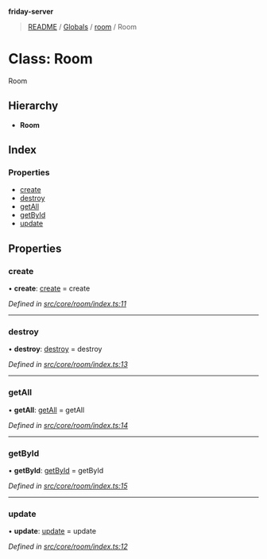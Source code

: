 **friday-server**

> [README](../README.md) / [Globals](../globals.md) / [room](../modules/room.md) / Room

# Class: Room

Room

## Hierarchy

* **Room**

## Index

### Properties

* [create](room.room-1.md#create)
* [destroy](room.room-1.md#destroy)
* [getAll](room.room-1.md#getall)
* [getById](room.room-1.md#getbyid)
* [update](room.room-1.md#update)

## Properties

### create

•  **create**: [create](../modules/room.md#create) = create

*Defined in [src/core/room/index.ts:11](https://github.com/friday-ai/friday/blob/cd1d9b5/server/src/core/room/index.ts#L11)*

___

### destroy

•  **destroy**: [destroy](../modules/room.md#destroy) = destroy

*Defined in [src/core/room/index.ts:13](https://github.com/friday-ai/friday/blob/cd1d9b5/server/src/core/room/index.ts#L13)*

___

### getAll

•  **getAll**: [getAll](../modules/room.md#getall) = getAll

*Defined in [src/core/room/index.ts:14](https://github.com/friday-ai/friday/blob/cd1d9b5/server/src/core/room/index.ts#L14)*

___

### getById

•  **getById**: [getById](../modules/room.md#getbyid) = getById

*Defined in [src/core/room/index.ts:15](https://github.com/friday-ai/friday/blob/cd1d9b5/server/src/core/room/index.ts#L15)*

___

### update

•  **update**: [update](../modules/room.md#update) = update

*Defined in [src/core/room/index.ts:12](https://github.com/friday-ai/friday/blob/cd1d9b5/server/src/core/room/index.ts#L12)*
